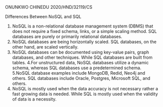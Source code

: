 ONUNKWO CHINEDU
2020/HND/32119/CS

Differences Between NoSQL and SQL 

1. NoSQL is a non-relational database management system (DBMS) that does not require a fixed schema, links, or a simple scaling method. SQL databases are purely or primarily relational databases.
2. NoSQL databases are being horizontally scaled. SQL databases, on the other hand, are scaled vertically.
3. NoSQL databases can be documented using key-value pairs, graph databases, and other techniques. While SQL databases are built from tables.
4.For unstructured data, NoSQL databases utilize a dynamic schema, whereas SQL databases use a predetermined schema.
5.NoSQL database examples include MongoDB, Redid, Neo4j and others. SQL databases include Oracle, Postgres, Microsoft SQL, and others.
6. NoSQL is mostly used when the data accuracy is not necessary rather a fast growing data is needed. While SQL is mostly used when the validity of data is a necessity.
